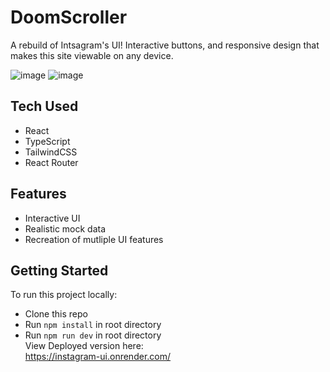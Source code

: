 # DoomScroller
A rebuild of Intsagram's UI! Interactive buttons, and responsive design that makes this site viewable on any device. <br>

 ![image](https://github.com/user-attachments/assets/d3ebbf32-c0c1-48af-8251-876bfeb7acd5)
 ![image](https://github.com/user-attachments/assets/1de8346c-7211-4738-a834-142e15ee008c)

## Tech Used
- React
- TypeScript
- TailwindCSS
- React Router

## Features
- Interactive UI
- Realistic mock data
- Recreation of mutliple UI features

## Getting Started
To run this project locally:
- Clone this repo
- Run `npm install` in root directory
- Run `npm run dev` in root directory <br>
View Deployed version here: <br>
https://instagram-ui.onrender.com/
